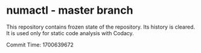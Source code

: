 # numactl - master branch

This repository contains frozen state of the repository.
Its history is cleared. It is used only for static code
analysis with Codacy.

Commit Time: 1700639672